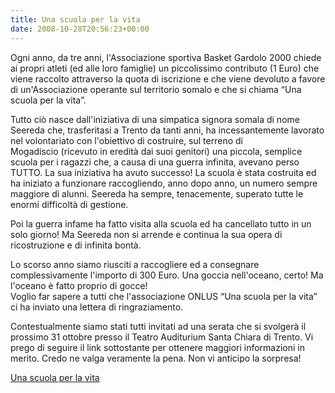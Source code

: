 ```yaml
---
title: Una scuola per la vita
date: 2008-10-28T20:56:23+00:00
---
```

Ogni anno, da tre anni, l'Associazione sportiva Basket Gardolo 2000 chiede ai propri atleti (ed alle loro famiglie) un piccolissimo contributo (1 Euro) che viene raccolto attraverso la quota di iscrizione e che viene devoluto a favore di un'Associazione operante sul territorio somalo e che si chiama “Una scuola per la vita”.

Tutto ciò nasce dall'iniziativa di una simpatica signora somala di nome Seereda che, trasferitasi a Trento da tanti anni, ha incessantemente lavorato nel volontariato con l'obiettivo di costruire, sul terreno di Mogadiscio (ricevuto in eredità dai suoi genitori) una piccola, semplice scuola per i ragazzi che, a causa di una guerra infinita, avevano perso TUTTO. La sua iniziativa ha avuto successo! La scuola è stata costruita ed ha iniziato a funzionare raccogliendo, anno dopo anno, un numero sempre maggiore di alunni. Seereda ha sempre, tenacemente, superato tutte le enormi difficoltà di gestione.

Poi la guerra infame ha fatto visita alla scuola ed ha cancellato tutto in un solo giorno! Ma Seereda non si arrende e continua la sua opera di ricostruzione e di infinita bontà.

Lo scorso anno siamo riusciti a raccogliere ed a consegnare complessivamente l'importo di 300 Euro. Una goccia nell'oceano, certo! Ma l'oceano è fatto proprio di gocce!  
Voglio far sapere a tutti che l'associazione ONLUS “Una scuola per la vita” ci ha inviato una lettera di ringraziamento.

Contestualmente siamo stati tutti invitati ad una serata che si svolgerà il prossimo 31 ottobre presso il Teatro Auditurium Santa Chiara di Trento. Vi prego di seguire il link sottostante per ottenere maggiori informazioni in merito. Credo ne valga veramente la pena. Non vi anticipo la sorpresa!

[Una scuola per la vita](http://unascuolaperlavita.org/serata.htm)
